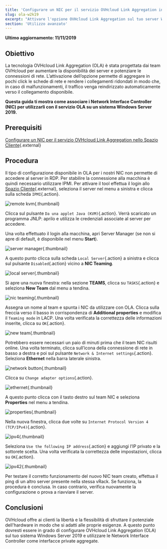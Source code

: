 ```yaml
---
title: 'Configurare un NIC per il servizio OVHcloud Link Aggregation in Windows Server 2019'
slug: ola-w2k19
excerpt: "Attivare l'opzione OVHcloud Link Aggregation sul tuo server Windows Server 2019"
section: 'Utilizzo avanzato'
---
```


**Ultimo aggiornamento: 11/11/2019**

## Obiettivo

La tecnologia OVHcloud Link Aggregation (OLA) è stata progettata dai team OVHcloud per aumentare la disponibilità dei server e potenziare le connessioni di rete. L’attivazione dell’opzione permette di aggregare in pochi click le schede di rete e rendere i collegamenti ridondati in modo che, in caso di malfunzionamenti, il traffico venga reindirizzato automaticamente verso il collegamento disponibile.

**Questa guida ti mostra come associare i Network Interface Controller (NIC) per utilizzarli con il servizio OLA su un sistema Windows Server 2019.**

## Prerequisiti

[Configurare un NIC per il servizio OVHcloud Link Aggregation nello Spazio Cliente](https://docs.ovh.com/it/dedicated/ola-manager){.external}

## Procedura

Il tipo di configurazione disponibile in OLA per i nostri NIC non permette di accedere al server in RDP. Per stabilire la connessione alla macchina è quindi necessario utilizzare IPMI. Per attivare il tool effettua il login allo [Spazio Cliente](https://www.ovh.com/manager/){.external}, seleziona il server nel menu a sinistra e clicca sulla scheda `IPMI`{.action}.

![remote kvm](images/remote_kvm.png){.thumbnail}

Clicca sul pulsante `Da una applet Java (KVM)`{.action}. Verrà scaricato un programma JNLP: aprilo e utilizza le credenziali associate al server per accedere.

Una volta effettuato il login alla macchina, apri Server Manager (se non si apre di default, è disponibile nel menu **Start**).

![server manager](images/local_server.png){.thumbnail}

A questo punto clicca sulla scheda `Local Server`{.action} a sinistra e clicca sul pulsante `Disabled`{.action} vicino a **NIC Teaming**.

![local server](images/server_manager.png){.thumbnail}

Si apre una nuova finestra: nella sezione **TEAMS**, clicca su `TASKS`{.action} e seleziona **New Team** dal menu a tendina.

![nic teaming](images/nic_teaming.png){.thumbnail}

Assegna un nome al team e spunta i NIC da utilizzare con OLA. Clicca sulla freccia verso il basso in corrispondenza di **Additional properties** e modifica il `Teaming mode` in LACP. Una volta verificata la correttezza delle informazioni inserite, clicca su `OK`{.action}.

![new team](images/new_team.png){.thumbnail}

Potrebbero essere necessari un paio di minuti prima che il team NIC risulti online. Una volta terminato, clicca sull’icona della connessione di rete in basso a destra e poi sul pulsante `Network & Internet settings`{.action}. Seleziona **Ethernet** nella barra laterale sinistra.

![network button](images/network_button.png){.thumbnail}

Clicca su `Change adapter options`{.action}. 

![ethernet](images/ethernet.png){.thumbnail}

A questo punto clicca con il tasto destro sul team NIC e seleziona **Properties** nel menu a tendina.

![properties](images/properties.png){.thumbnail}

Nella nuova finestra, clicca due volte su `Internet Protocol Version 4 (TCP/IPv4)`{.action}.

![ipv4](images/ipv4.png){.thumbnail}

Seleziona `Use the following IP address`{.action} e aggiungi l’IP privato e la sottorete scelta. Una volta verificata la correttezza delle impostazioni, clicca su `OK`{.action}. 

![ipv42](images/ipv42.png){.thumbnail}

Per testare il corretto funzionamento del nuovo NIC team creato, effettua il ping di un altro server presente nella stessa vRack. Se funziona, la procedura è conclusa. In caso contrario, verifica nuovamente la configurazione o prova a riavviare il server.

## Conclusioni

OVHcloud offre ai clienti la libertà e la flessibilità di sfruttare il potenziale dell'hardware in modo che si adatti alle proprie esigenze. A questo punto dovresti essere in grado di configurare OVHcloud Link Aggregation (OLA) sul tuo sistema Windows Server 2019 e utilizzare le Network Interface Controller come interfacce private aggregate.